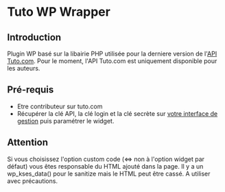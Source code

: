 # Tuto WP Wrapper

## Introduction

Plugin WP basé sur la libairie PHP utilisée pour la derniere version de l'[API Tuto.com](https://api.tuto.com/docs).
Pour le moment, l'API Tuto.com est uniquement disponible pour les auteurs.

## Pré-requis

* Etre contributeur sur tuto.com
* Récupérer la clé API, la clé login et la clé secrète sur [votre interface de gestion](http://fr.tuto.com/compte/vendeur/informations/api/) puis paramétrer le widget.

## Attention

Si vous choisissez l'option custom code (<=> non à l'option widget par défaut) vous êtes responsable du HTML ajouté dans la page. Il y a un wp_kses_data() pour le sanitize mais le HTML peut être cassé.
A utiliser avec précautions.